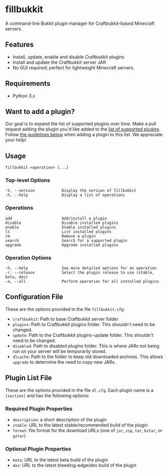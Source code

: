 ﻿fillbukkit
==========
A command-line Bukkit plugin manager for Craftbukkit-based Minecraft servers.

## Features
- Install, update, enable and disable Craftbukkit plugins
- Install and update the Craftbukkit server JAR
- No GUI required; perfect for lightweight Minecraft servers.

## Requirements
- Python 3.x

## Want to add a plugin?
Our goal is to expand the list of supported plugins over time. 
Make a pull request adding the plugin you'd like added to the [list of supported plugins][2]. 
Follow [the guidelines below][1] when adding a plugin to this list. We appreciate your help!

## Usage
    fillbukkit <operation> [...]

### Top-level Options
    -V, --version            Display the version of fillbukkit
    -h, --help               Display a list of operations

### Operations
    add                      Add/install a plugin
    disable                  Disable installed plugins
    enable                   Enable installed plugins
    ls                       List installed plugins
    rm                       Remove a plugin
    search                   Search for a supported plugin
    upgrade                  Upgrade installed plugins

### Operation Options
    -h, --help               See more detailed options for an operation
    -r, --release            Select the plugin release to use (stable, beta, dev)
    -a, --all                Perform operation for all installed plugins

## Configuration File
These are the options provided in the file `fillbukkit.cfg`:
- `craftbukkit`: Path to base Craftbukkit server folder
- `plugins`: Path to Craftbukkit plugins folder. This shouldn't need to be changed.
- `update`: Path to the Craftbukkit plugins-update folder. This shouldn't need to be changed.
- `disabled`: Path to disabled plugins folder. This is where JARs not being run on your server will be temporarily stored.
- `dlcache`: Path to the folder to keep old downloaded archives. This allows `upgrade` to determine the need to copy new JARs.

## Plugin List File
These are the options provided in the file `dl.cfg`. 
Each plugin name is a `[section]` and has the following options:

### Required Plugin Properties
- `description`: a short description of the plugin
- `stable`: URL to the latest stable/recommended build of the plugin
- `format`: file format for the download URLs (one of `jar`, `zip`, `tar`, `bztar`, or `gztar`)

### Optional Plugin Properties
- `beta`: URL to the latest beta build of the plugin
- `dev`: URL to the latest bleeding-edge/dev build of the plugin

[1]:http://github.com/kevlar1818/fillbukkit#plugin-list-file
[2]:http://github.com/kevlar1818/fillbukkit/blob/master/dl.cfg